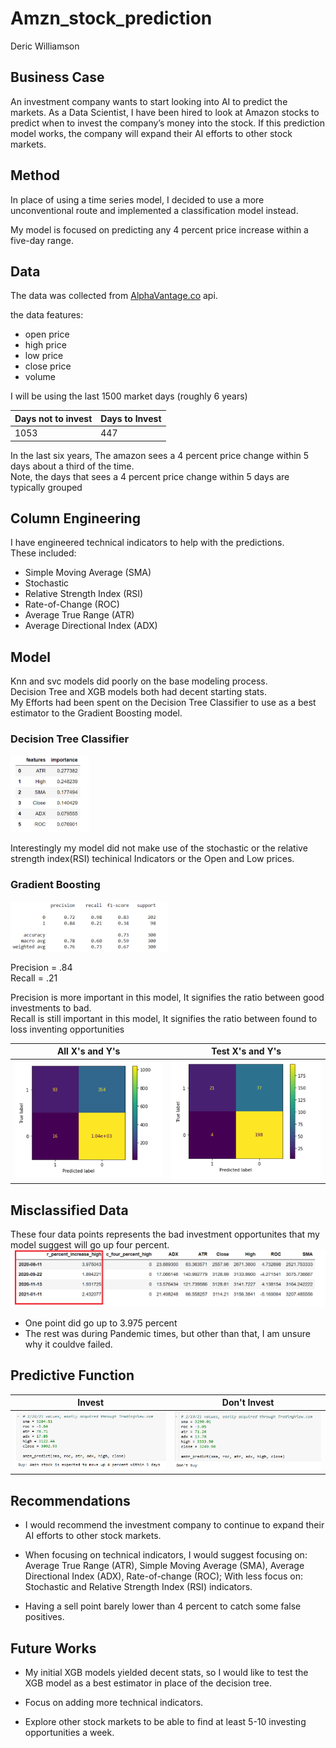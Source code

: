 # Amzn_stock_prediction
 Deric Williamson

## Business Case
An investment company wants to start looking into AI to predict the markets.  As a Data Scientist, I have been hired to look at Amazon stocks to predict when to invest the company’s money into the stock. If this prediction model works, the company will expand their AI efforts to other stock markets.


## Method
In place of using a time series model, I decided to use a more unconventional route and implemented a classification model instead. 

My model is focused on predicting any 4 percent price increase within a five-day range.


## Data 
The data was collected from [AlphaVantage.co](https://www.alphavantage.co/) api. 

the data features:
* open price
* high price
* low price 
* close price
* volume

I will be using the last 1500 market days (roughly 6 years)  


|   Days not to invest| Days to Invest |
|---------------------|----------------|
|   1053              |        447     | 
   
In the last six years, The amazon sees a 4 percent price change within 5 days about a third of the time.  
Note, the days that sees a 4 percent price change within 5 days are typically grouped  


## Column Engineering
I have engineered technical indicators to help with the predictions.  
These included: 
* Simple Moving Average (SMA)
* Stochastic
* Relative Strength Index (RSI)
* Rate-of-Change (ROC)
* Average True Range (ATR)
* Average Directional Index (ADX)


## Model
Knn and svc models did poorly on the base modeling process.  
Decision Tree and XGB models both had decent starting stats.  
My Efforts had been spent on the Decision Tree Classifier to use as a best estimator to the Gradient Boosting model.


### Decision Tree Classifier
<img src="/images/feature_importances.PNG" width = 25%/> 

Interestingly my model did not make use of the stochastic or the relative strength index(RSI) techinical Indicators or the Open and Low prices.


### Gradient Boosting
<img src="/images/classification_report.PNG" width = 50%/>  

Precision = .84  
Recall = .21  
  
Precision is more important in this model, It signifies the ratio between good investments to bad.  
Recall is still important in this model, It signifies the ratio between found to loss inventing opportunities  


|   All X's and Y's                                  |               Test X's and Y's                     |
|----------------------------------------------------| ---------------------------------------------------|
|<img src="/images/confusion_matrix_full.PNG"/>      |  <img src="/images/confusion_matrix_test.PNG"/>    | 





## Misclassified Data
These four data points represents the bad investment opportunites that my model suggest will go up four percent.
<img src="/images/false-positives.PNG" width = 100%/> 

* One point did go up to 3.975 percent
* The rest was during Pandemic times, but other than that, I am unsure why it couldve failed.

## Predictive Function
| Invest                                             |               Don't Invest                         |
|----------------------------------------------------| ---------------------------------------------------|
|<img src="/images/amzn_predict1.PNG"/>              |  <img src="/images/amzn_predict2.PNG"/>| 


## Recommendations
* I would recommend the investment company to continue to expand their AI efforts to other stock markets.

* When focusing on technical indicators, I would suggest focusing on:  Average True Range (ATR), Simple Moving Average (SMA), Average Directional Index (ADX), Rate-of-change (ROC);    With less focus on: Stochastic and Relative Strength Index (RSI) indicators.

* Having a sell point barely lower than 4 percent to catch some false positives. 


## Future Works
* My initial XGB models yielded decent stats, so I would like to test the XGB model as a best estimator in place of the decision tree.

* Focus on adding more technical indicators.

* Explore other stock markets to be able to find at least 5-10 investing opportunities a week.




